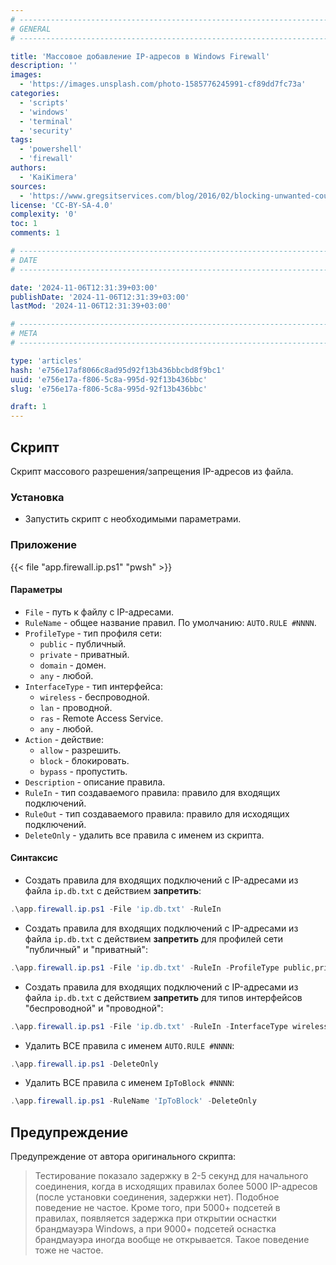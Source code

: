 ```yaml
---
# -------------------------------------------------------------------------------------------------------------------- #
# GENERAL
# -------------------------------------------------------------------------------------------------------------------- #

title: 'Массовое добавление IP-адресов в Windows Firewall'
description: ''
images:
  - 'https://images.unsplash.com/photo-1585776245991-cf89dd7fc73a'
categories:
  - 'scripts'
  - 'windows'
  - 'terminal'
  - 'security'
tags:
  - 'powershell'
  - 'firewall'
authors:
  - 'KaiKimera'
sources:
  - 'https://www.gregsitservices.com/blog/2016/02/blocking-unwanted-countries-with-windows-firewall/'
license: 'CC-BY-SA-4.0'
complexity: '0'
toc: 1
comments: 1

# -------------------------------------------------------------------------------------------------------------------- #
# DATE
# -------------------------------------------------------------------------------------------------------------------- #

date: '2024-11-06T12:31:39+03:00'
publishDate: '2024-11-06T12:31:39+03:00'
lastMod: '2024-11-06T12:31:39+03:00'

# -------------------------------------------------------------------------------------------------------------------- #
# META
# -------------------------------------------------------------------------------------------------------------------- #

type: 'articles'
hash: 'e756e17af8066c8ad95d92f13b436bbcbd8f9bc1'
uuid: 'e756e17a-f806-5c8a-995d-92f13b436bbc'
slug: 'e756e17a-f806-5c8a-995d-92f13b436bbc'

draft: 1
---
```




<!--more-->

## Скрипт

Скрипт массового разрешения/запрещения IP-адресов из файла.

### Установка

- Запустить скрипт с необходимыми параметрами.

### Приложение

{{< file "app.firewall.ip.ps1" "pwsh" >}}

#### Параметры

- `File` - путь к файлу с IP-адресами.
- `RuleName` - общее название правил. По умолчанию: `AUTO.RULE #NNNN`.
- `ProfileType` - тип профиля сети:
  - `public` - публичный.
  - `private` - приватный.
  - `domain` - домен.
  - `any` - любой.
- `InterfaceType` - тип интерфейса:
  - `wireless` - беспроводной.
  - `lan` - проводной.
  - `ras` - Remote Access Service.
  - `any` - любой.
- `Action` - действие:
  - `allow` - разрешить.
  - `block` - блокировать.
  - `bypass` - пропустить.
- `Description` - описание правила.
- `RuleIn` - тип создаваемого правила: правило для входящих подключений.
- `RuleOut` - тип создаваемого правила: правило для исходящих подключений.
- `DeleteOnly` - удалить все правила с именем из скрипта.

#### Синтаксис

- Создать правила для входящих подключений с IP-адресами из файла `ip.db.txt` с действием **запретить**:

```powershell
.\app.firewall.ip.ps1 -File 'ip.db.txt' -RuleIn
```

- Создать правила для входящих подключений с IP-адресами из файла `ip.db.txt` с действием **запретить** для профилей сети "публичный" и "приватный":

```powershell
.\app.firewall.ip.ps1 -File 'ip.db.txt' -RuleIn -ProfileType public,private
```

- Создать правила для входящих подключений с IP-адресами из файла `ip.db.txt` с действием **запретить** для типов интерфейсов "беспроводной" и "проводной":

```powershell
.\app.firewall.ip.ps1 -File 'ip.db.txt' -RuleIn -InterfaceType wireless,lan
```

- Удалить ВСЕ правила с именем `AUTO.RULE #NNNN`:

```powershell
.\app.firewall.ip.ps1 -DeleteOnly
```

- Удалить ВСЕ правила с именем `IpToBlock #NNNN`:

```powershell
.\app.firewall.ip.ps1 -RuleName 'IpToBlock' -DeleteOnly
```

## Предупреждение

Предупреждение от автора оригинального скрипта:

> Тестирование показало задержку в 2-5 секунд для начального соединения, когда в исходящих правилах более 5000 IP-адресов (после установки соединения, задержки нет). Подобное поведение не частое. Кроме того, при 5000+ подсетей в правилах, появляется задержка при открытии оснастки брандмауэра Windows, а при 9000+ подсетей оснастка брандмауэра иногда вообще не открывается. Такое поведение тоже не частое.
